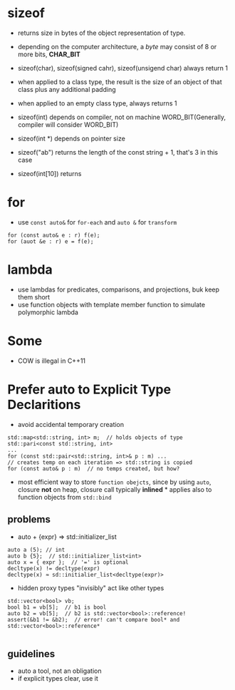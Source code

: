 # sizeof
* returns size in bytes of the object representation of type.
* depending on the computer architecture, a *byte* may consist of 8 or more bits, **CHAR_BIT**
* sizeof(char), sizeof(signed cahr), sizeof(unsigend char) always return 1
* when applied to a class type, the result is the size of an object of that class plus any additional padding
* when applied to an empty class type, always returns 1


* sizeof(int) depends on compiler, not on machine WORD_BIT(Generally, compiler will consider WORD_BIT)
* sizeof(int *) depends on pointer size
* sizeof("ab")  returns the length of the const string + 1, that's 3 in this case
* sizeof(int[10]) returns 


# for
* use `const auto&` for `for-each` and `auto &` for `transform`
```
for (const auto& e : r) f(e);
for (auot &e : r) e = f(e);
```

# lambda
* use lambdas for predicates, comparisons, and projections, buk keep them short
* use function objects with template member function to simulate polymorphic lambda

# Some
* COW is illegal in C++11


# Prefer auto to Explicit Type Declaritions
* avoid accidental temporary creation
```
std::map<std::string, int> m;  // holds objects of type std::pari<const std::string, int>
...
for (const std::pair<std::string, int>& p : m) ...
// creates temp on each iteration => std::string is copied
for (const auto& p : m)  // no temps created, but how?
```
* most efficient way to store `function obejcts`, since by using `auto`, closure
  **not** on heap, closure call typically **inlined**
	  * applies also to function objects from `std::bind`
## problems 
* auto + {expr} => std::initializer_list
```
auto a (5); // int
auto b {5};  // std::initializer_list<int>
auto x = { expr };  // '=' is optional
decltype(x) != decltype(expr)
decltype(x) ≈ sd::initialier_list<decltype(expr)>
```
* hidden proxy types "invisibly" act like other types
```
std::vector<bool> vb;
bool b1 = vb[5];  // b1 is bool 
auto b2 = vb[5];  // b2 is std::vector<bool>::reference!
assert(&b1 != &b2);  // error! can't compare bool* and std::vector<bool>::reference*
```
```
```
## guidelines
* auto a tool, not an obligation
* if explicit types clear, use it
